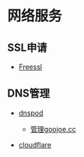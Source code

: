 # 网络服务

## SSL申请

- [Freessl](https://freessl.cn)

## DNS管理

- [dnspod](https://dnspod.cn)
    - [管理goojoe.cc](https://console.dnspod.cn/dns/goojoe.cc/record)

- [cloudflare](https://www.cloudflare.com)
